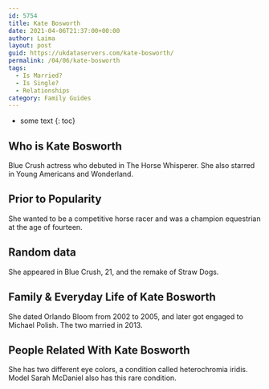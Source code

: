 ```yaml
---
id: 5754
title: Kate Bosworth
date: 2021-04-06T21:37:00+00:00
author: Laima
layout: post
guid: https://ukdataservers.com/kate-bosworth/
permalink: /04/06/kate-bosworth
tags:
  - Is Married?
  - Is Single?
  - Relationships
category: Family Guides
---
```


* some text
{: toc}


## Who is Kate Bosworth
                  
                  
                  
Blue Crush actress who debuted in The Horse Whisperer. She also starred in Young Americans and Wonderland.
                  
              
            
              
            
                
                
                
## Prior to Popularity
                  
                  
                  
She wanted to be a competitive horse racer and was a champion equestrian at the age of fourteen.
                  
              
            
              
            
                
                
                
## Random data
                  
                  
                  
She appeared in Blue Crush, 21, and the remake of Straw Dogs.
                  
              
            
              
            
                
                
                
## Family & Everyday Life of Kate Bosworth
                  
                  
                  
She dated Orlando Bloom from 2002 to 2005, and later got engaged to Michael Polish. The two married in 2013.
                  
              
            
              
            
                
                
                
## People Related With Kate Bosworth
                  
                  
                  
She has two different eye colors, a condition called heterochromia iridis. Model Sarah McDaniel also has this rare condition. 
                  
              
            
              
            
                
              
            
              
              
            
            
              
            
          
          
          